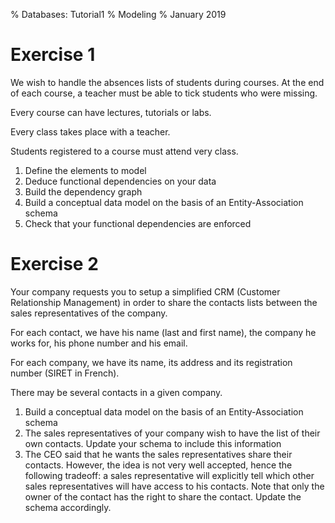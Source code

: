 % Databases: Tutorial1
% Modeling
% January 2019

# Exercise 1

We wish to handle the absences lists of students during courses. At the end of each course, a teacher must be able to tick students who were missing.

Every course can have lectures, tutorials or labs.

Every class takes place with a teacher.

Students registered to a course must attend very class.

1. Define the elements to model
2. Deduce functional dependencies on your data
3. Build the dependency graph
4. Build a conceptual data model on the basis of an Entity-Association schema
5. Check that your functional dependencies are enforced

# Exercise 2

Your company requests you to setup a simplified CRM (Customer Relationship Management) in order to share the contacts lists between the sales representatives of the company.

For each contact, we have his name (last and first name), the company he works for, his phone number and his email.

For each company, we have its name, its address and its registration number (SIRET in French).

There may be several contacts in a given company.

1. Build a conceptual data model on the basis of an Entity-Association schema
2. The sales representatives of your company wish to have the list of their own contacts. Update your schema to include this information
3. The CEO said that he wants the sales representatives share their contacts. However, the idea is not very well accepted, hence the following tradeoff: a sales representative will explicitly tell which other sales representatives will have access to his contacts. Note that only the owner of the contact has the right to share the contact. Update the schema accordingly.
